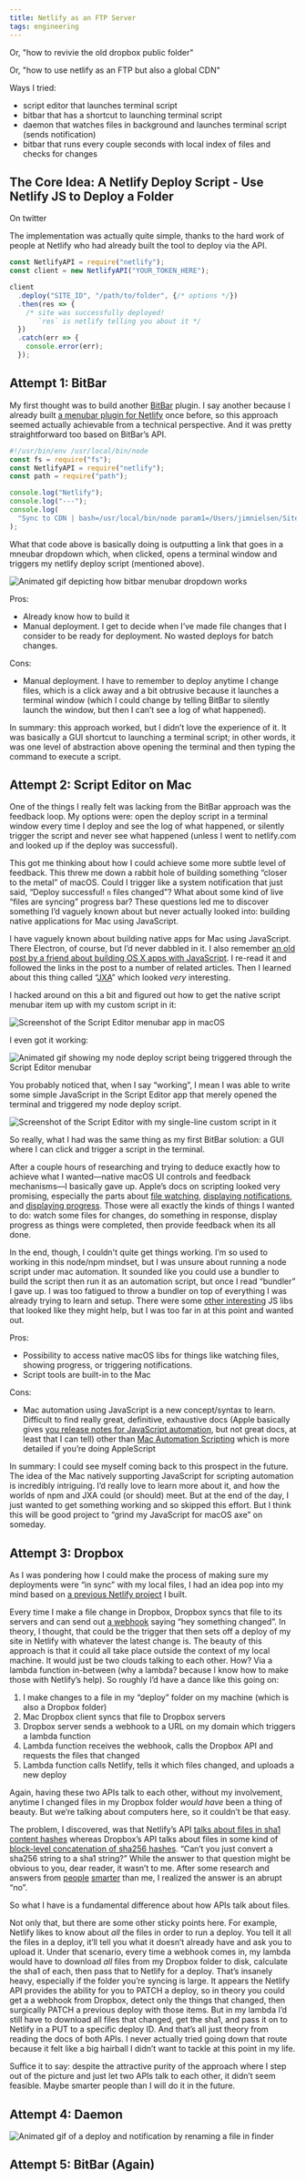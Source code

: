 ```yaml
---
title: Netlify as an FTP Server
tags: engineering
---
```


Or, "how to revivie the old dropbox public folder"

Or, "how to use netlify as an FTP but also a global CDN"

Ways I tried:

- script editor that launches terminal script
- bitbar that has a shortcut to launching terminal script
- daemon that watches files in background and launches terminal script (sends notification)
- bitbar that runs every couple seconds with local index of files and checks for changes

## The Core Idea: A Netlify Deploy Script - Use Netlify JS to Deploy a Folder

On twitter

The implementation was actually quite simple, thanks to the hard work of people at Netlify who had already built the tool to deploy via the API.

```js
const NetlifyAPI = require("netlify");
const client = new NetlifyAPI("YOUR_TOKEN_HERE");

client
  .deploy("SITE_ID", "/path/to/folder", {/* options */})
  .then(res => {
    /* site was successfully deployed!
       `res` is netlify telling you about it */
  })
  .catch(err => {
    console.error(err);
  });
```

## Attempt 1: BitBar

My first thought was to build another [BitBar](https://github.com/matryer/bitbar) plugin. I say another because I already built [a menubar plugin for Netlify](https://blog.jim-nielsen.com/2019/how-to-create-a-macos-menu-bar-app-for-netlify/) once before, so this approach seemed actually achievable from a technical perspective. And it was pretty straightforward too based on BitBar’s API.

```js
#!/usr/bin/env /usr/local/bin/node
const fs = require("fs");
const NetlifyAPI = require("netlify");
const path = require("path");

console.log("Netlify");
console.log("---");
console.log(
  "Sync to CDN | bash=/usr/local/bin/node param1=/Users/jimnielsen/Sites/jim-nielsen.com/cdn/deploy-to-netlify.js"
);
```

What that code above is basically doing is outputting a link that goes in a mneubar dropdown which, when clicked, opens a terminal window and triggers my netlify deploy script (mentioned above).

![Animated gif depicting how bitbar menubar dropdown works](/images/2019/netlify-sync-in-terminal.gif)

Pros:
- Already know how to build it
- Manual deployment. I get to decide when I’ve made file changes that I consider to be ready for deployment. No wasted deploys for batch changes.

Cons:
- Manual deployment. I have to remember to deploy anytime I change files, which is a click away and a bit obtrusive because it launches a terminal window (which I could change by telling BitBar to silently launch the window, but then I can’t see a log of what happened).

In summary: this approach worked, but I didn’t love the experience of it. It was basically a GUI shortcut to launching a terminal script; in other words, it was one level of abstraction above opening the terminal and then typing the command to execute a script.

## Attempt 2: Script Editor on Mac

One of the things I really felt was lacking from the BitBar approach was the feedback loop. My options were: open the deploy script in a terminal window every time I deploy and see the log of what happened, or silently trigger the script and never see what happened (unless I went to netlify.com and looked up if the deploy was successful).

This got me thinking about how I could achieve some more subtle level of feedback. This threw me down a rabbit hole of building something “closer to the metal” of macOS. Could I trigger like a system notification that just said, “Deploy successful! `n` files changed"? What about some kind of live “files are syncing” progress bar? These questions led me to discover something I’d vaguely known about but never actually looked into: building native applications for Mac using JavaScript.

I have vaguely known about building native apps for Mac using JavaScript. There Electron, of course, but I’d never dabbled in it. I also remember [an old post by a friend about building OS X apps with JavaScript](https://tylergaw.com/articles/building-osx-apps-with-js/). I re-read it and followed the links in the post to a number of related articles. Then I learned about this thing called “[JXA](https://github.com/JXA-Cookbook/JXA-Cookbook)” which looked _very_ interesting.

I hacked around on this a bit and figured out how to get the native script menubar item up with my custom script in it:

![Screenshot of the Script Editor menubar app in macOS](images/2019/netlify-sync-script-editor-menubar.jpg)

I even got it working:

![Animated gif showing my node deploy script being triggered through the Script Editor menubar](images/2019/netlify-sync-script-editor-menubar.gif)

You probably noticed that, when I say “working”, I mean I was able to write some simple JavaScript in the Script Editor app that merely opened the terminal and triggered my node deploy script. 

![Screenshot of the Script Editor with my single-line custom script in it](images/2019/netlify-sync-script-editor.png)

So really, what I had was the same thing as my first BitBar solution: a GUI where I can click and trigger a script in the terminal. 

After a couple hours of researching and trying to deduce exactly how to achieve what I wanted—native macOS UI controls and feedback mechanisms—I basically gave up. Apple’s docs on scripting looked very promising, especially the parts about [file watching](https://developer.apple.com/library/archive/documentation/LanguagesUtilities/Conceptual/MacAutomationScriptingGuide/WatchFolders.html#//apple_ref/doc/uid/TP40016239-CH39-SW1), [displaying notifications](https://developer.apple.com/library/archive/documentation/LanguagesUtilities/Conceptual/MacAutomationScriptingGuide/DisplayNotifications.html#//apple_ref/doc/uid/TP40016239-CH61-SW1), and [displaying progress](https://developer.apple.com/library/archive/documentation/LanguagesUtilities/Conceptual/MacAutomationScriptingGuide/DisplayProgress.html#//apple_ref/doc/uid/TP40016239-CH37-SW1). Those were all exactly the kinds of things I wanted to do: watch some files for changes, do something in response, display progress as things were completed, then provide feedback when its all done.

In the end, though, I couldn't quite get things working. I’m so used to working in this node/npm mindset, but I was unsure about running a node script under mac automation. It sounded like you could use a bundler to build the script then run it as an automation script, but once I read “bundler” I gave up. I was  too fatigued to throw a bundler on top of everything I was already trying to learn and setup. There were some [other interesting](https://github.com/johnelm/node-jxa) JS libs that looked like they might help, but I was too far in at this point and wanted out.

Pros:
- Possibility to access native macOS libs for things like watching files, showing progress, or triggering notifications.
- Script tools are built-in to the Mac

Cons:
- Mac automation using JavaScript is a new concept/syntax to learn. Difficult to find really great, definitive, exhaustive docs (Apple basically gives [you release notes for JavaScript automation](https://developer.apple.com/library/content/releasenotes/InterapplicationCommunication/RN-JavaScriptForAutomation/Articles/OSX10-10.html#//apple_ref/doc/uid/TP40014508-CH109-SW1), but not great docs, at least that I can tell) other than [Mac Automation Scripting](https://developer.apple.com/library/archive/documentation/LanguagesUtilities/Conceptual/MacAutomationScriptingGuide/DisplayProgress.html#//apple_ref/doc/uid/TP40016239-CH37-SW1) which is more detailed if you’re doing AppleScript

In summary: I could see myself coming back to this prospect in the future. The idea of the Mac natively supporting JavaScript for scripting automation is incredibly intriguing. I’d really love to learn more about it, and how the worlds of npm and JXA could (or should) meet. But at the end of the day, I just wanted to get something working and so skipped this effort. But I think this will be good project to “grind my JavaScript for macOS axe” on someday.

## Attempt 3: Dropbox

As I was pondering how I could make the process of making sure my deployments were “in sync” with my local files, I had an idea pop into my mind based on [a previous Netlify project](https://github.com/jimniels/netlibox) I built.

Every time I make a file change in Dropbox, Dropbox syncs that file to its servers and can send out [a webhook](https://www.dropbox.com/developers/reference/webhooks) saying “hey something changed”. In theory, I thought, that could be the trigger that then sets off a deploy of my site in Netlify with whatever the latest change is. The beauty of this approach is that it could all take place outside the context of my local machine. It would just be two clouds talking to each other. How? Via a lambda function in-between (why a lambda? because I know how to make those with Netlify’s help). So roughly I’d have a dance like this going on:

1. I make changes to a file in my “deploy” folder on my machine (which is also a Dropbox folder)
2. Mac Dropbox client syncs that file to Dropbox servers
3. Dropbox server sends a webhook to a URL on my domain which triggers a lambda function 
4. Lambda function receives the webhook, calls the Dropbox API and requests the files that changed
5. Lambda function calls Netlify, tells it which files changed, and uploads a new deploy

Again, having these two APIs talk to each other, without my involvement, anytime I changed files in my Dropbox folder _would have_ been a thing of beauty. But we’re talking about computers here, so it couldn’t be that easy.

The problem, I discovered, was that Netlify’s API [talks about files in sha1 content hashes](https://docs.netlify.com/api/get-started/#file-digest-method) whereas Dropbox’s API talks about files in some kind of [block-level concatenation of sha256 hashes](https://www.dropbox.com/developers/reference/content-hash). “Can’t you just convert a sha256 string to a sha1 string?” While the answer to that question might be obvious to you, dear reader, it wasn’t to me. After some research and answers from [people](https://twitter.com/alazyreader) [smarter](https://twitter.com/kitopastorino) than me, I realized the answer is an abrupt “no”. 

So what I have is a fundamental difference about how APIs talk about files. 

Not only that, but there are some other sticky points here. For example, Netlify likes to know about _all_ the files in order to run a deploy. You tell it all the files in a deploy, it’ll tell you what it doesn’t already have and ask you to upload it. Under that scenario, every time a webhook comes in, my lambda would have to download _all_ files from my Dropbox folder to disk, calculate the sha1 of each, then pass that to Netlify for a deploy. That’s insanely heavy, especially if the folder you’re syncing is large. It appears the Netlify API provides the ability for you to PATCH a deploy, so in theory you could get a a webhook from Dropbox, detect only the things that changed, then surgically PATCH a previous deploy with those items. But in my lambda I’d still have to download all files that changed, get the sha1, and pass it on to Netlify in a PUT to a specific deploy ID. And that’s all just theory from reading the docs of both APIs. I never actually tried going down that route because it felt like a big hairball I didn’t want to tackle at this point in my life.

Suffice it to say: despite the attractive purity of the approach where I step out of the picture and just let two APIs talk to each other, it didn’t seem feasible. Maybe smarter people than I will do it in the future.

## Attempt 4: Daemon

![Animated gif of a deploy and notification by renaming a file in finder](/images/2019/netlify-sync-daemon-notification.gif)

## Attempt 5: BitBar (Again)
